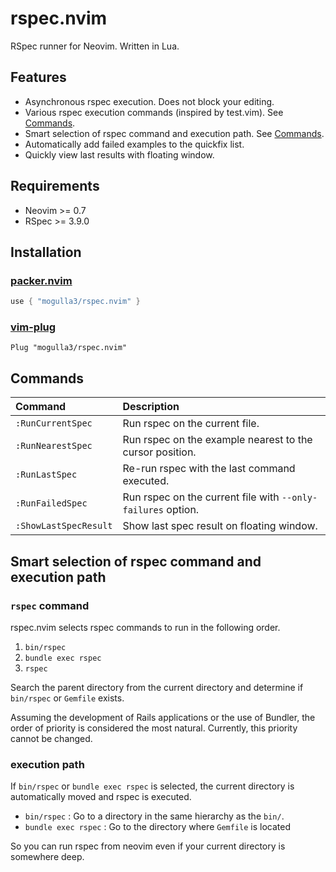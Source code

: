 # rspec.nvim

RSpec runner for Neovim. Written in Lua.

## Features

- Asynchronous rspec execution. Does not block your editing.
- Various rspec execution commands (inspired by test.vim). See [Commands](#Commands).
- Smart selection of rspec command and execution path. See [Commands](#Commands).
- Automatically add failed examples to the quickfix list.
- Quickly view last results with floating window.

## Requirements

- Neovim >= 0.7
- RSpec >= 3.9.0

## Installation

### [packer.nvim](https://github.com/wbthomason/packer.nvim)

```lua
use { "mogulla3/rspec.nvim" }
```

### [vim-plug](https://github.com/junegunn/vim-plug)

```vim
Plug "mogulla3/rspec.nvim"
```

## Commands

|Command|Description|
|:--|:--|
|`:RunCurrentSpec`|Run rspec on the current file.|
|`:RunNearestSpec`|Run rspec on the example nearest to the cursor position.|
|`:RunLastSpec`|Re-run rspec with the last command executed.|
|`:RunFailedSpec`|Run rspec on the current file with `--only-failures` option.|
|`:ShowLastSpecResult`|Show last spec result on floating window.|

## Smart selection of rspec command and execution path

### `rspec` command

rspec.nvim selects rspec commands to run in the following order.

1. `bin/rspec`
1. `bundle exec rspec`
1. `rspec`

Search the parent directory from the current directory and determine if `bin/rspec` or `Gemfile` exists.

Assuming the development of Rails applications or the use of Bundler, the order of priority is considered the most natural. Currently, this priority cannot be changed.

### execution path

If `bin/rspec` or `bundle exec rspec` is selected, the current directory is automatically moved and rspec is executed.

- `bin/rspec` : Go to a directory in the same hierarchy as the `bin/`.
- `bundle exec rspec` : Go to the directory where `Gemfile` is located

So you can run rspec from neovim even if your current directory is somewhere deep.
